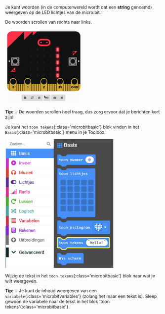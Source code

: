 Je kunt woorden (in de computerwereld wordt dat een **string** genoemd) weergeven op de LED lichtjes van de micro:bit.

De woorden scrollen van rechts naar links.

<img src="images/scrolling-words.gif" alt="The text 'Here are some words' scrolling on the micro:bit simulator's LEDs." width="250"/>

**Tip:** 💡 De woorden scrollen heel traag, dus zorg ervoor dat je berichten kort zijn!

Je kunt het `toon tekens`{:class='microbitbasic'} blok vinden in het `Basis`{:class='microbitbasic'} menu in je Toolbox.

<img src="images/show-string-location.png" alt="The Basic menu, with the 'show string' block highlighted." width="350"/>

Wijzig de tekst in het `toon tekens`{:class='microbitbasic'} blok naar wat je wilt weergeven.

**Tip:** 💡 Je kunt de inhoud weergeven van een `variabele`{:class='microbitvariables'} (zolang het maar een tekst is). Sleep gewoon de variabele naar de tekst in het blok 'toon tekens'{:class='microbitbasic'}.
